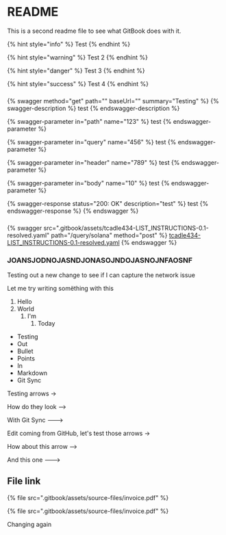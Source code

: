 # README

This is a second readme file to see what GitBook does with it.

{% hint style="info" %}
Test
{% endhint %}

{% hint style="warning" %}
Test 2
{% endhint %}

{% hint style="danger" %}
Test 3
{% endhint %}

{% hint style="success" %}
Test 4
{% endhint %}

###

{% swagger method="get" path="" baseUrl="" summary="Testing" %}
{% swagger-description %}
test
{% endswagger-description %}

{% swagger-parameter in="path" name="123" %}
test
{% endswagger-parameter %}

{% swagger-parameter in="query" name="456" %}
test
{% endswagger-parameter %}

{% swagger-parameter in="header" name="789" %}
test
{% endswagger-parameter %}

{% swagger-parameter in="body" name="10" %}
test
{% endswagger-parameter %}

{% swagger-response status="200: OK" description="test" %}
test
{% endswagger-response %}
{% endswagger %}

###

{% swagger src=".gitbook/assets/tcadle434-LIST_INSTRUCTIONS-0.1-resolved.yaml" path="/query/solana" method="post" %}
[tcadle434-LIST_INSTRUCTIONS-0.1-resolved.yaml](.gitbook/assets/tcadle434-LIST_INSTRUCTIONS-0.1-resolved.yaml)
{% endswagger %}

### JOANSJODNOJASNDJONASOJNDOJASNOJNFAOSNF

Testing out a new change to see if I can capture the network issue

Let me try writing somëthing with this

1. Hello
2. World
   1. I'm
      1. Today

* Testing
* Out
* Bullet
* Points
* In
* Markdown
* Git Sync

Testing arrows ->

How do they look -->

With Git Sync --->

Edit coming from GitHub, let's test those arrows ->

How about this arrow -->

And this one --->

## File link

{% file src=".gitbook/assets/source-files/invoice.pdf" %}

{% file src=".gitbook/assets/source-files/invoice.pdf" %}

Changing again
